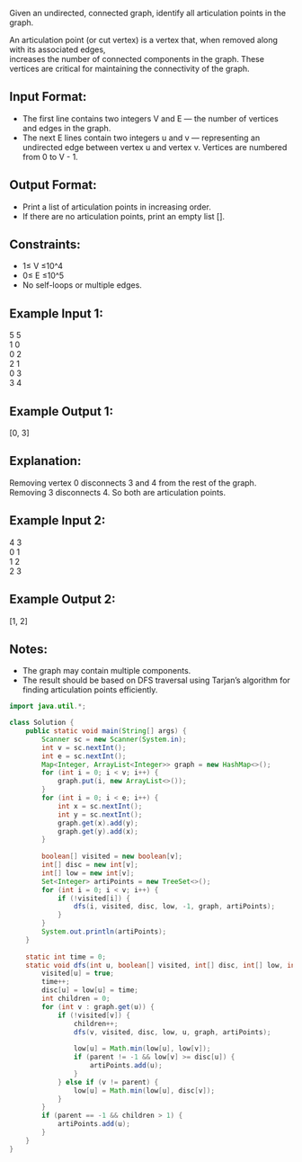 Given an undirected, connected graph, identify all articulation points in the graph.<br/>

An articulation point (or cut vertex) is a vertex that, when removed along with its associated edges, <br/>
increases the number of connected components in the graph. These vertices are critical for maintaining the connectivity of the graph.<br/>

Input Format:
------------
- The first line contains two integers V and E — the number of vertices and edges in the graph.
- The next E lines contain two integers u and v — representing an undirected edge between vertex u and vertex v.
Vertices are numbered from 0 to V - 1.<br/>

Output Format:
--------------
- Print a list of articulation points in increasing order.
- If there are no articulation points, print an empty list [].

Constraints:
-------------
- 1≤ V ≤10^4
- 0≤ E ≤10^5
- No self-loops or multiple edges.

Example Input 1:
----------------
5 5<br/>
1 0<br/>
0 2<br/>
2 1<br/>
0 3<br/>
3 4<br/>

Example Output 1:
------------------
[0, 3]<br/>

Explanation: 
-------------
Removing vertex 0 disconnects 3 and 4 from the rest of the graph.  <br/>
Removing 3 disconnects 4. So both are articulation points.<br/>

Example Input 2:
-----------------
4 3<br/>
0 1<br/>
1 2<br/>
2 3<br/>

Example Output 2:
-----------------
[1, 2]<br/>

Notes:
-------
- The graph may contain multiple components.
- The result should be based on DFS traversal using Tarjan’s algorithm for finding articulation points efficiently.


```java
import java.util.*;

class Solution {
    public static void main(String[] args) {
        Scanner sc = new Scanner(System.in);
        int v = sc.nextInt();
        int e = sc.nextInt();
        Map<Integer, ArrayList<Integer>> graph = new HashMap<>();
        for (int i = 0; i < v; i++) {
            graph.put(i, new ArrayList<>());
        }
        for (int i = 0; i < e; i++) {
            int x = sc.nextInt();
            int y = sc.nextInt();
            graph.get(x).add(y);
            graph.get(y).add(x);
        }
        
        boolean[] visited = new boolean[v];
        int[] disc = new int[v];
        int[] low = new int[v];
        Set<Integer> artiPoints = new TreeSet<>();  
        for (int i = 0; i < v; i++) {
            if (!visited[i]) {
                dfs(i, visited, disc, low, -1, graph, artiPoints);
            }
        }
        System.out.println(artiPoints);
    }
    
    static int time = 0;
    static void dfs(int u, boolean[] visited, int[] disc, int[] low, int parent, Map<Integer, ArrayList<Integer>> graph, Set<Integer> artiPoints) {
        visited[u] = true;
        time++;
        disc[u] = low[u] = time;
        int children = 0;
        for (int v : graph.get(u)) {
            if (!visited[v]) {
                children++;
                dfs(v, visited, disc, low, u, graph, artiPoints);
                
                low[u] = Math.min(low[u], low[v]);
                if (parent != -1 && low[v] >= disc[u]) {
                    artiPoints.add(u);
                }
            } else if (v != parent) {
                low[u] = Math.min(low[u], disc[v]);
            }
        }
        if (parent == -1 && children > 1) {
            artiPoints.add(u);
        }
    }
}
```